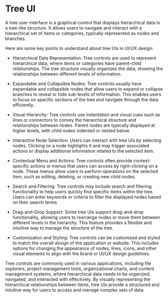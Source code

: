 # Tree UI

A tree user interface is a graphical control that displays hierarchical data in a tree-like structure. It allows users to navigate and interact with a hierarchical set of items or categories, typically represented as nodes and branches.

Here are some key points to understand about tree UIs in UI/UX design:

* Hierarchical Data Representation: Tree controls are used to represent hierarchical data, where items or categories have parent-child relationships. The tree structure visually organizes the data, showing the relationships between different levels of information.

* Expandable and Collapsible Nodes: Tree controls usually have expandable and collapsible nodes that allow users to expand or collapse branches to reveal or hide sub-levels of information. This enables users to focus on specific sections of the tree and navigate through the data efficiently.

* Visual Hierarchy: Tree controls use indentation and visual cues such as lines or connectors to convey the hierarchical structure and relationships between nodes. Parent nodes are typically displayed at higher levels, with child nodes indented or nested below.

* Interactive Node Selection: Users can interact with tree UIs by selecting nodes. Clicking on a node highlights it and may trigger associated actions or display additional information related to the selected item.

* Contextual Menu and Actions: Tree controls often provide context-specific actions or menus that users can access by right-clicking on a node. These menus allow users to perform operations on the selected item, such as editing, deleting, or creating new child nodes.

* Search and Filtering: Tree controls may include search and filtering functionality to help users quickly find specific items within the tree. Users can enter keywords or criteria to filter the displayed nodes based on their search terms.

* Drag-and-Drop Support: Some tree UIs support drag-and-drop functionality, allowing users to rearrange nodes or move them between different levels in the hierarchy. This feature provides a flexible and intuitive way to manage the structure of the tree.

* Customization and Styling: Tree controls can be customized and styled to match the overall design of the application or website. This includes options for changing the appearance of nodes, lines, icons, and other visual elements to align with the brand or UI/UX design guidelines.

Tree controls are commonly used in various applications, including file explorers, project management tools, organizational charts, and content management systems, where hierarchical data needs to be organized, navigated, and interacted with effectively. By visually representing the hierarchical relationships between items, tree UIs provide a structured and intuitive way for users to access and manage complex sets of data.